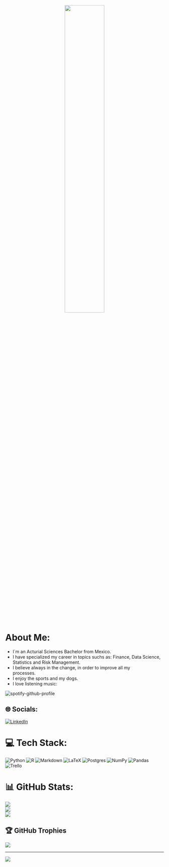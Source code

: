 <div align="center">
<img src="https://rishavanand.github.io/static/images/greetings.gif" align="center" style="width: 50%" />
</div>  

# About Me: 
- I`m an Acturial Sciences Bachelor from Mexico.<br>
- I have specialized my career in topics suchs as: Finance, Data Science,<br>Statistics and Risk Management.<br>
- I believe always in the change, in order to improve all my <br>processes. <br>
- I enjoy the sports and my dogs.
- I love listening music: 

![spotify-github-profile](https://spotify-github-profile.vercel.app/api/view?uid=leogm123&cover_image=true&theme=default)



## 🌐 Socials:
[![LinkedIn](https://img.shields.io/badge/LinkedIn-%230077B5.svg?logo=linkedin&logoColor=white)](https://linkedin.com/in/ethan-leonel-garcía-melena-6a416a200) 

# 💻 Tech Stack:
![Python](https://img.shields.io/badge/python-3670A0?style=for-the-badge&logo=python&logoColor=ffdd54) ![R](https://img.shields.io/badge/r-%23276DC3.svg?style=for-the-badge&logo=r&logoColor=white) ![Markdown](https://img.shields.io/badge/markdown-%23000000.svg?style=for-the-badge&logo=markdown&logoColor=white) ![LaTeX](https://img.shields.io/badge/latex-%23008080.svg?style=for-the-badge&logo=latex&logoColor=white) ![Postgres](https://img.shields.io/badge/postgres-%23316192.svg?style=for-the-badge&logo=postgresql&logoColor=white) ![NumPy](https://img.shields.io/badge/numpy-%23013243.svg?style=for-the-badge&logo=numpy&logoColor=white) ![Pandas](https://img.shields.io/badge/pandas-%23150458.svg?style=for-the-badge&logo=pandas&logoColor=white) ![Trello](https://img.shields.io/badge/Trello-%23026AA7.svg?style=for-the-badge&logo=Trello&logoColor=white)


# 📊 GitHub Stats:
![](https://github-readme-stats.vercel.app/api?username=EthanLeonel&theme=dark&hide_border=false&include_all_commits=true&count_private=false)<br/>
![](https://github-readme-streak-stats.herokuapp.com/?user=EthanLeonel&theme=dark&hide_border=false)<br/>
![](https://github-readme-stats.vercel.app/api/top-langs/?username=EthanLeonel&theme=dark&hide_border=false&include_all_commits=true&count_private=false&layout=compact)

## 🏆 GitHub Trophies
![](https://github-profile-trophy.vercel.app/?username=EthanLeonel&theme=nord&no-frame=false&no-bg=true&margin-w=4)

---
[![](https://visitcount.itsvg.in/api?id=EthanLeonel&icon=0&color=0)](https://visitcount.itsvg.in)






